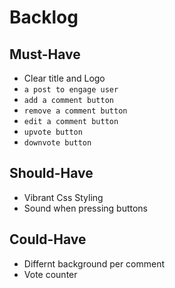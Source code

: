 # Backlog

## Must-Have

- Clear title and Logo
- `a post to engage user`
- `add a comment button`
- `remove a comment button`
- `edit a comment button`
- `upvote button`
- `downvote button`

## Should-Have

- Vibrant Css Styling
- Sound when pressing buttons

## Could-Have

- Differnt background per comment
- Vote counter
